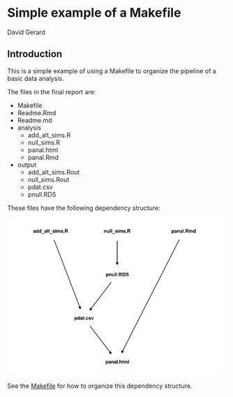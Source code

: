 Simple example of a Makefile
================
David Gerard

<!-- README.md is generated from README.Rmd. Please edit that file -->

## Introduction

This is a simple example of using a Makefile to organize the pipeline of
a basic data analysis.

The files in the final report are:

  - Makefile
  - Readme.Rmd
  - Readme.md
  - analysis
      - add\_alt\_sims.R
      - null\_sims.R
      - panal.html
      - panal.Rmd
  - output
      - add\_alt\_sims.Rout
      - null\_sims.Rout
      - pdat.csv
      - pnull.RDS

These files have the following dependency structure:

![](README-dependency-graph-1.png)<!-- -->

See the
[Makefile](https://github.com/data-science-master/pvalue_sims/blob/master/Makefile)
for how to organize this dependency structure.

